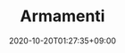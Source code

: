 ---
title: "Armamenti"
description: "Anomalie ai Armamenti"
date: 2020-10-20T01:27:35+09:00
draft: false
collapsible: false
weight: 3
---